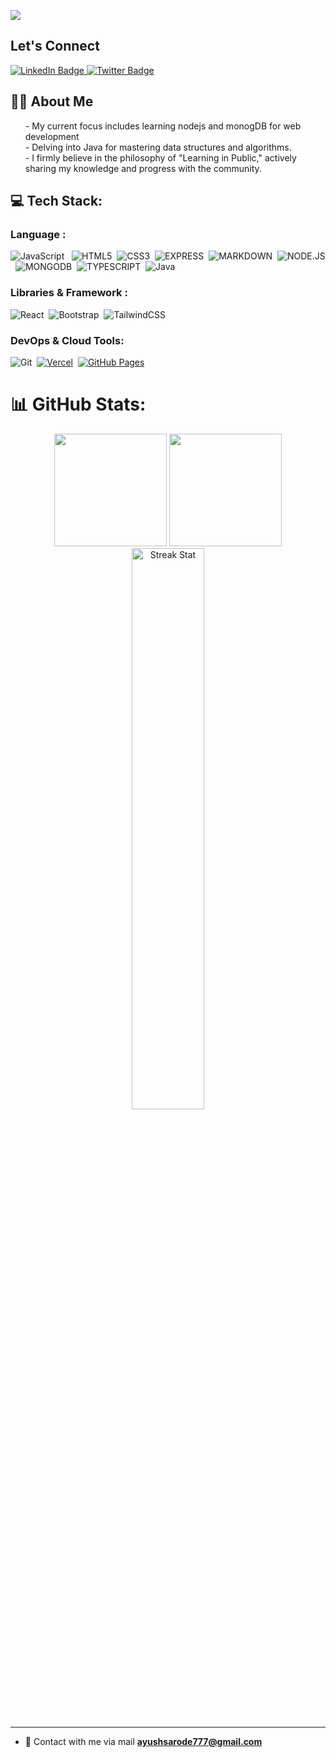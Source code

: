 
[![](https://visitcount.itsvg.in/api?id=AyushSarode&icon=0&color=0)](https://visitcount.itsvg.in)

## Let's Connect
<div id="badges">
  <a href="https://www.linkedin.com/in/ayush-sarodey-24a807272/">
    <img src="https://img.shields.io/badge/LinkedIn-blue?style=for-the-badge&logo=linkedin&logoColor=white" alt="LinkedIn Badge"/>
  </a>
  <a href="https://twitter.com/AyushSarode07">
    <img src="https://img.shields.io/badge/Twitter-blue?style=for-the-badge&logo=twitter&logoColor=white" alt="Twitter Badge"/>
  </a> <br>

</div>



## 👨‍💻 About Me
<ul>
- My current focus includes learning nodejs and monogDB for web development <br>
- Delving into Java for mastering data structures and algorithms. <br>
- I firmly believe in the philosophy of "Learning in Public," actively sharing my knowledge and progress with the community. 
</ul>




## 💻 Tech Stack:


### Language :

![JavaScript](https://img.shields.io/badge/-JavaScript-%23404d59?style=flat-square&logo=javascript) &nbsp;
![HTML5](https://img.shields.io/badge/-HTML5-E34F26?style=flat-square&logo=html5&logoColor=white)&nbsp;
![CSS3](https://img.shields.io/badge/-CSS3-1572B6?style=flat-square&logo=css3)&nbsp;
![EXPRESS](https://img.shields.io/badge/-EXPRESS.JS-%23404d59?style=flat-square&logo=express&logoColor=%2361DAFB)&nbsp;
![MARKDOWN](https://img.shields.io/badge/-Markdown-%23000000?style=flat-square&logo=MARKDOWN&logoColor=white)&nbsp;
![NODE.JS](https://img.shields.io/badge/-node.js-6DA55F?style=flat-square&logo=Node.js&logoColor=white)&nbsp;
![MONGODB](https://img.shields.io/badge/-mongodb-469C45?style=flat-square&logo=mongodb&logoColor=white)&nbsp;
![TYPESCRIPT](https://img.shields.io/badge/-typescript-2D79C7?style=flat-square&logo=typescript&logoColor=white)&nbsp;
![Java](https://img.shields.io/badge/-java-E34A86?style=flat-square&logo=openjdk) &nbsp;

### Libraries & Framework :
![React](https://img.shields.io/badge/-React-black?style=flat-square&logo=react)&nbsp;
![Bootstrap](https://img.shields.io/badge/-Bootstrap-563D7C?style=flat-square&logo=bootstrap)&nbsp;
![TailwindCSS](https://img.shields.io/badge/-TailwindCSS-black?style=flat-square&logo=TailwindCSS)&nbsp;


### DevOps & Cloud Tools:
![Git](https://img.shields.io/badge/-Git-black?style=flat-square&logo=git)&nbsp;
<a href="#"><img alt="Vercel" src="https://img.shields.io/badge/Vercel%20-%23000000.svg?logo=vercel&logoColor=white"></a>&nbsp;
<a href="#"><img alt="GitHub Pages" src="https://img.shields.io/badge/GitHub%20Pages-%23327FC7.svg?logo=github&logoColor=white"></a>&nbsp;


# 📊 GitHub Stats:

<p align="center"> <img height="180em" src="https://github-readme-stats.vercel.app/api?username=ayushsarode&amp;show_icons=true&amp;theme=algolia&amp;include_all_commits=true&amp;count_private=true" style="max-width:100%;">
<img style="margin-left=20px;" height="180em" src="https://github-readme-stats.vercel.app/api/top-langs/?username=ayushsarode&amp;theme=algolia" style="max-width:100%;"> <br> 
<img width="48%" src="https://github-readme-streak-stats.herokuapp.com/?user=ayushsarode&theme=algolia" alt="Streak Stat"/>
</p>

<!-- ### ✍️ Random Dev Quote
![](https://quotes-github-readme.vercel.app/api?type=horizontal&theme=tokyonight)  -->

---
- 📩 Contact with me via mail **ayushsarode777@gmail.com**

